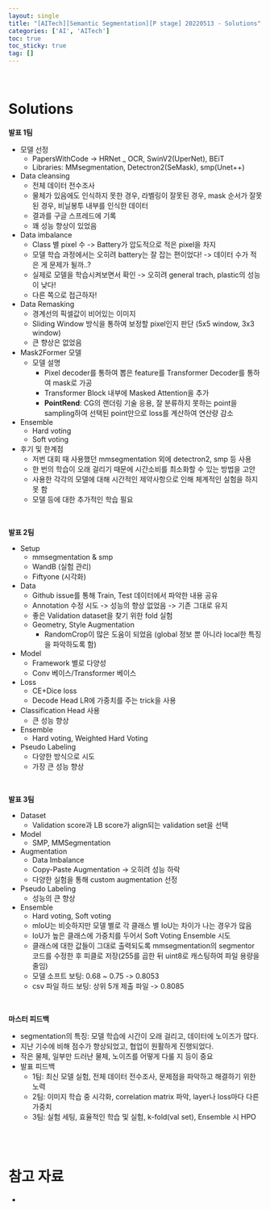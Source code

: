 ```yaml
---
layout: single
title: "[AITech][Semantic Segmentation][P stage] 20220513 - Solutions"
categories: ['AI', 'AITech']
toc: true
toc_sticky: true
tag: []
---
```




<br>

# Solutions

**발표 1팀**

* 모델 선정
  * PapersWithCode -> HRNet _ OCR, SwinV2(UperNet), BEiT
  * Libraries: MMsegmentation, Detectron2(SeMask), smp(Unet++)
* Data cleansing
  * 전체 데이터 전수조사
  * 물체가 있음에도 인식하지 못한 경우, 라벨링이 잘못된 경우, mask 순서가 잘못된 경우, 비닐봉투 내부를 인식한 데이터
  * 결과를 구글 스프레드에 기록
  * 꽤 성능 향상이 있었음
* Data imbalance
  * Class 별 pixel 수 -> Battery가 압도적으로 적은 pixel을 차지
  * 모델 학습 과정에서는 오히려 battery는 잘 잡는 편이었다! -> 데이터 수가 적은 게 문제가 될까..?
  * 실제로 모델을 학습시켜보면서 확인 -> 오히려 general trach, plastic의 성능이 낮다!
  * 다른 쪽으로 접근하자!
* Data Remasking
  * 경계선의 픽셀값이 비어있는 이미지
  * Sliding Window 방식을 통하여 보정할 pixel인지 판단 (5x5 window, 3x3 window)
  * 큰 향상은 없었음
* Mask2Former 모델
  * 모델 설명
    * Pixel decoder를 통하여 뽑은 feature를 Transformer Decoder를 통하여 mask로 가공
    * Transformer Block 내부에 Masked Attention을 추가
    * **PointRend**: CG의 랜더링 기술 응용, 잘 분류하지 못하는 point을 sampling하여 선택된 point만으로 loss를 계산하여 연산량 감소
* Ensemble
  * Hard voting
  * Soft voting
* 후기 및 한계점
  * 저번 대회 때 사용했던 mmsegmentation 외에 detectron2, smp 등 사용
  * 한 번의 학습이 오래 걸리기 때문에 시간소비를 최소화할 수 있는 방법을 고안
  * 사용한 각각의 모델에 대해 시간적인 제약사항으로 인해 체계적인 실험을 하지 못 함
  * 모델 등에 대한 추가적인 학습 필요







<br>

**발표 2팀**

* Setup
  * mmsegmentation & smp
  * WandB (실험 관리)
  * Fiftyone (시각화)
* Data
  * Github issue를 통해 Train, Test 데이터에서 파악한 내용 공유
  * Annotation 수정 시도 -> 성능의 향상 없었음 -> 기존 그대로 유지
  * 좋은 Validation dataset을 찾기 위한 fold 실험
  * Geometry, Style Augmentation
    * RandomCrop이 많은 도움이 되었음 (global 정보 뿐 아니라 local한 특징을 파악하도록 함)
* Model
  * Framework 별로 다양성
  * Conv 베이스/Transformer 베이스
* Loss
  * CE+Dice loss
  * Decode Head LR에 가중치를 주는 trick을 사용
* Classification Head 사용
  * 큰 성능 향상
* Ensemble
  * Hard voting, Weighted Hard Voting
* Pseudo Labeling
  * 다양한 방식으로 시도
  * 가장 큰 성능 향상



<br>



**발표 3팀**

* Dataset
  * Validation score과 LB score가 align되는 validation set을 선택
* Model
  * SMP, MMSegmentation
* Augmentation
  * Data Imbalance
  * Copy-Paste Augmentation -> 오히려 성능 하락
  * 다양한 실험을 통해 custom augmentation 선정
* Pseudo Labeling
  * 성능의 큰 향상
* Ensemble
  * Hard voting, Soft voting
  * mIoU는 비슷하지만 모델 별로 각 클래스 별 IoU는 차이가 나는 경우가 많음
  * IoU가 높은 클래스에 가중치를 두어서 Soft Voting Ensemble 시도
  * 클래스에 대한 값들이 그대로 출력되도록 mmsegmentation의 segmentor 코드를 수정한 후 피클로 저장(255를 곱한 뒤 uint8로 캐스팅하여 파일 용량을 줄임)
  * 모델 소프트 보팅: 0.68 ~ 0.75 -> 0.8053
  * csv 파일 하드 보팅: 상위 5개 제출 파일 -> 0.8085

<br>

**마스터 피드백**

* segmentation의 특징: 모델 학습에 시간이 오래 걸리고, 데이터에 노이즈가 많다. 
* 지난 기수에 비해 점수가 향상되었고, 협업이 원활하게 진행되었다. 
* 작은 물체, 일부만 드러난 물체, 노이즈를 어떻게 다룰 지 등이 중요
* 발표 피드백
  * 1팀: 최신 모델 실험, 전체 데이터 전수조사, 문제점을 파악하고 해결하기 위한 노력
  * 2팀: 이미지 학습 중 시각화, correlation matrix 파악, layer나 loss마다 다른 가중치
  * 3팀: 실험 세팅, 효율적인 학습 및 실험, k-fold(val set), Ensemble 시 HPO























<br>

<br>

# 참고 자료

* 
